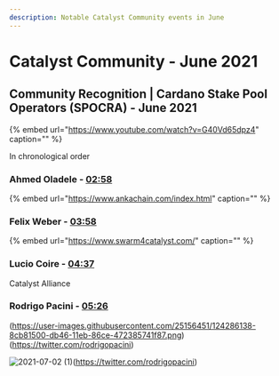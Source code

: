 ```yaml
---
description: Notable Catalyst Community events in June
---
```


# Catalyst Community - June 2021

## Community Recognition \| Cardano Stake Pool Operators \(SPOCRA\) -  June 2021

{% embed url="https://www.youtube.com/watch?v=G40Vd65dpz4" caption="" %}

In chronological order

### Ahmed Oladele - [02:58](https://youtu.be/G40Vd65dpz4?t=178)

{% embed url="https://www.ankachain.com/index.html" caption="" %}

### Felix Weber - [03:58](https://youtu.be/G40Vd65dpz4?t=237)

{% embed url="https://www.swarm4catalyst.com/" caption="" %}

### Lucio Coire - [04:37](https://youtu.be/G40Vd65dpz4?t=277)

Catalyst Alliance

### Rodrigo Pacini - [05:26](https://youtu.be/G40Vd65dpz4?t=326)


(https://user-images.githubusercontent.com/25156451/124286138-8cb81500-db46-11eb-86ce-472385741f87.png)(https://twitter.com/rodrigopacini)

![2021-07-02 (1)](https://user-images.githubusercontent.com/25156451/124286138-8cb81500-db46-11eb-86ce-472385741f87.png)(https://twitter.com/rodrigopacini)




